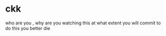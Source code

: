 # ckk
who are you , why are you watching this at what extent you will commit to do this you better die

